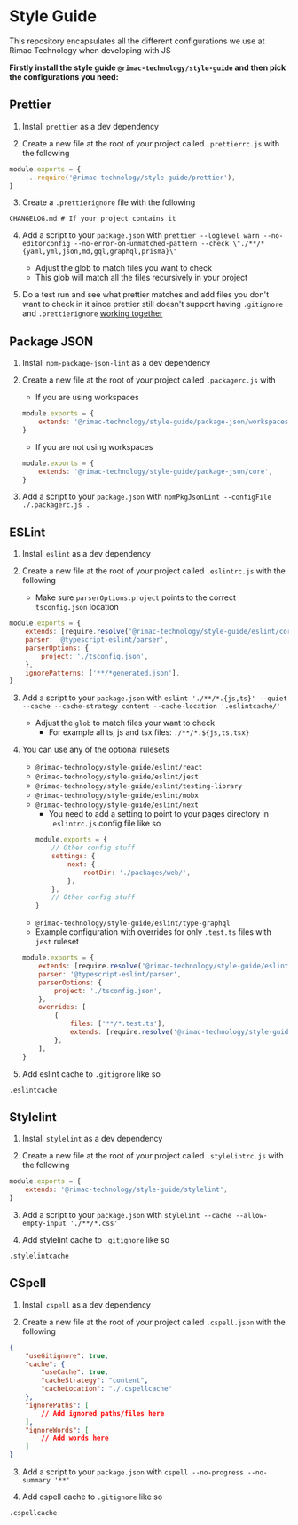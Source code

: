 # Style Guide

This repository encapsulates all the different configurations we use at Rimac Technology when developing with JS

**Firstly install the style guide `@rimac-technology/style-guide` and then pick the configurations you need:**

## Prettier

1. Install `prettier` as a dev dependency

2. Create a new file at the root of your project called `.prettierrc.js` with the following

```javascript
module.exports = {
    ...require('@rimac-technology/style-guide/prettier'),
}
```

3. Create a `.prettierignore` file with the following

```
CHANGELOG.md # If your project contains it
```

4. Add a script to your `package.json` with
   `prettier --loglevel warn --no-editorconfig --no-error-on-unmatched-pattern --check \"./**/*{yaml,yml,json,md,gql,graphql,prisma}\" `

    - Adjust the glob to match files you want to check
    - This glob will match all the files recursively in your project

5. Do a test run and see what prettier matches and add files you don't want to check in it since prettier still doesn't support
   having `.gitignore` and `.prettierignore` [working together](https://github.com/prettier/prettier/issues/8048)

## Package JSON

1. Install `npm-package-json-lint` as a dev dependency

2. Create a new file at the root of your project called `.packagerc.js` with

    - If you are using workspaces

    ```javascript
    module.exports = {
        extends: '@rimac-technology/style-guide/package-json/workspaces',
    }
    ```

    - If you are not using workspaces

    ```javascript
    module.exports = {
        extends: '@rimac-technology/style-guide/package-json/core',
    }
    ```

3. Add a script to your `package.json` with `npmPkgJsonLint --configFile ./.packagerc.js .`

## ESLint

1. Install `eslint` as a dev dependency

2. Create a new file at the root of your project called `.eslintrc.js` with the following
    - Make sure `parserOptions.project` points to the correct `tsconfig.json` location

```javascript
module.exports = {
    extends: [require.resolve('@rimac-technology/style-guide/eslint/core')],
    parser: '@typescript-eslint/parser',
    parserOptions: {
        project: './tsconfig.json',
    },
    ignorePatterns: ['**/*generated.json'],
}
```

3. Add a script to your `package.json` with
   `eslint './**/*.{js,ts}' --quiet --cache --cache-strategy content --cache-location '.eslintcache/'`

    - Adjust the `glob` to match files your want to check
        - For example all ts, js and tsx files: `./**/*.${js,ts,tsx}`

4. You can use any of the optional rulesets

    - `@rimac-technology/style-guide/eslint/react`
    - `@rimac-technology/style-guide/eslint/jest`
    - `@rimac-technology/style-guide/eslint/testing-library`
    - `@rimac-technology/style-guide/eslint/mobx`
    - `@rimac-technology/style-guide/eslint/next`
        - You need to add a setting to point to your pages directory in `.eslintrc.js` config file like so
        ```javascript
        module.exports = {
            // Other config stuff
            settings: {
                next: {
                    rootDir: './packages/web/',
                },
            },
            // Other config stuff
        }
        ```
    - `@rimac-technology/style-guide/eslint/type-graphql`
    - Example configuration with overrides for only `.test.ts` files with `jest` ruleset

    ```javascript
    module.exports = {
        extends: [require.resolve('@rimac-technology/style-guide/eslint/core')],
        parser: '@typescript-eslint/parser',
        parserOptions: {
            project: './tsconfig.json',
        },
        overrides: [
            {
                files: ['**/*.test.ts'],
                extends: [require.resolve('@rimac-technology/style-guide/eslint/jest')],
            },
        ],
    }
    ```

5. Add eslint cache to `.gitignore` like so

```
.eslintcache
```

## Stylelint

1. Install `stylelint` as a dev dependency

2. Create a new file at the root of your project called `.stylelintrc.js` with the following

```javascript
module.exports = {
    extends: '@rimac-technology/style-guide/stylelint',
}
```

3. Add a script to your `package.json` with `stylelint --cache --allow-empty-input './**/*.css'`

4. Add stylelint cache to `.gitignore` like so

```
.stylelintcache
```

## CSpell

1. Install `cspell` as a dev dependency

2. Create a new file at the root of your project called `.cspell.json` with the following

```json
{
    "useGitignore": true,
    "cache": {
        "useCache": true,
        "cacheStrategy": "content",
        "cacheLocation": "./.cspellcache"
    },
    "ignorePaths": [
        // Add ignored paths/files here
    ],
    "ignoreWords": [
        // Add words here
    ]
}
```

3. Add a script to your `package.json` with `cspell --no-progress --no-summary '**'`

4. Add cspell cache to `.gitignore` like so

```
.cspellcache
```
